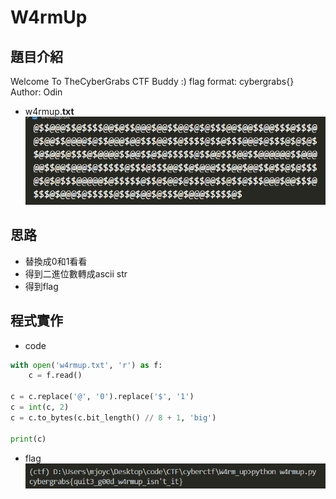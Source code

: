 # W4rmUp
## 題目介紹
Welcome To TheCyberGrabs CTF Buddy :)
flag format: cybergrabs{}
Author: Odin
* w4rmup.**txt**
![](img/w4rmup_2021-01-20-00-10-23.png)

## 思路
* 替換成0和1看看
* 得到二進位數轉成ascii str
* 得到flag

## 程式實作
* code
```python
with open('w4rmup.txt', 'r') as f:
    c = f.read()

c = c.replace('@', '0').replace('$', '1')
c = int(c, 2)
c = c.to_bytes(c.bit_length() // 8 + 1, 'big')

print(c)
```
* flag
![](img/w4rmup_2021-01-20-00-15-52.png)